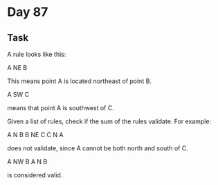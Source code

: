 # Day 87

## Task

A rule looks like this:

A NE B

This means point A is located northeast of point B.

A SW C

means that point A is southwest of C.

Given a list of rules, check if the sum of the rules validate. For example:

A N B
B NE C
C N A

does not validate, since A cannot be both north and south of C.

A NW B
A N B

is considered valid.